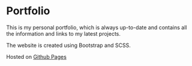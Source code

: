 # Portfolio

This is my personal portfolio, which is always up-to-date and contains all the information and links to my latest projects.

The website is created using Bootstrap and SCSS. 

Hosted on [Github Pages](https://witness-me.github.io/portfolio/)

